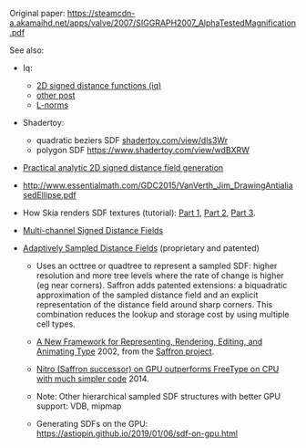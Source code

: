 Original paper: https://steamcdn-a.akamaihd.net/apps/valve/2007/SIGGRAPH2007_AlphaTestedMagnification.pdf

See also:
- Iq:
	- [2D signed distance functions (iq)](https://iquilezles.org/articles/distfunctions2d/)
	- [other post](https://iquilezles.org/articles/distgradfunctions2d/)
	- [L-norms](https://iquilezles.org/articles/distfunctions2dlinf/)
- Shadertoy:
	- quadratic beziers SDF [shadertoy.com/view/dls3Wr](https://www.shadertoy.com/view/dls3Wr "https://www.shadertoy.com/view/dls3Wr")
	- polygon SDF https://www.shadertoy.com/view/wdBXRW
- [Practical analytic 2D signed distance field generation](https://dl.acm.org/doi/10.1145/2897839.2927417)
- http://www.essentialmath.com/GDC2015/VanVerth_Jim_DrawingAntialiasedEllipse.pdf
- How Skia renders SDF textures (tutorial): [Part 1](https://www.essentialmath.com/blog/?p=111), [Part 2](https://www.essentialmath.com/blog/?p=128), [Part 3](https://www.essentialmath.com/blog/?p=151).
- [Multi-channel Signed Distance Fields](https://github.com/Chlumsky/msdfgen)


-   [Adaptively Sampled Distance Fields](https://graphics.stanford.edu/courses/cs468-03-fall/Papers/frisken00adaptively.pdf) (proprietary and patented)
    -   Uses an octtree or quadtree to represent a sampled SDF: higher resolution and more tree levels where the rate of change is higher (eg near corners). Saffron adds patented extensions: a biquadratic approximation of the sampled distance field and an explicit representation of the distance field around sharp corners. This combination reduces the lookup and storage cost by using multiple cell types.
    -   [A New Framework for Representing, Rendering, Editing, and Animating Type](http://ronaldperry.org/SaffronTechDocs/Saffron_Paper_SIGGRAPH_Submission.pdf) 2002, from the [Saffron project](http://ronaldperry.org/SaffronTechDocs/).
    -   [Nitro (Saffron successor) on GPU outperforms FreeType on CPU with much simpler code](http://ronaldperry.org/SaffronTechDocs/Nitro_Versus_FreeType.pdf) 2014.
    -   Note: Other hierarchical sampled SDF structures with better GPU support: VDB, mipmap

	- Generating SDFs on the GPU: https://astiopin.github.io/2019/01/06/sdf-on-gpu.html